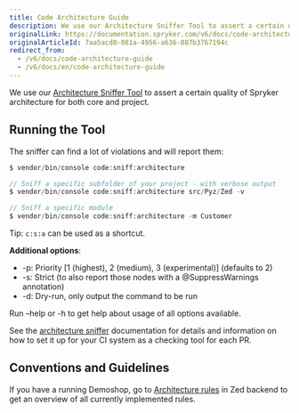 ```yaml
---
title: Code Architecture Guide
description: We use our Architecture Sniffer Tool to assert a certain quality of Spryker architecture for both core and project.
originalLink: https://documentation.spryker.com/v6/docs/code-architecture-guide
originalArticleId: 7aa5acd0-081a-4956-a636-087b3767194c
redirect_from:
  - /v6/docs/code-architecture-guide
  - /v6/docs/en/code-architecture-guide
---
```


We use our [Architecture Sniffer Tool](https://github.com/spryker/architecture-sniffer) to assert a certain quality of Spryker architecture for both core and project.

## Running the Tool

The sniffer can find a lot of violations and will report them:

```php
$ vendor/bin/console code:sniff:architecture

// Sniff a specific subfolder of your project - with verbose output
$ vendor/bin/console code:sniff:architecture src/Pyz/Zed -v

// Sniff a specific module
$ vendor/bin/console code:sniff:architecture -m Customer
```

Tip: `c:s:a` can be used as a shortcut.

**Additional options**:

* -p: Priority [1 (highest), 2 (medium), 3 (experimental)] (defaults to 2)
* -s: Strict (to also report those nodes with a @SuppressWarnings annotation)
* -d: Dry-run, only output the command to be run

Run –help or -h to get help about usage of all options available.

See the [architecture sniffer](https://github.com/spryker/architecture-sniffer) documentation for details and information on how to set it up for your CI system as a checking tool for each PR.

## Conventions and Guidelines

If you have a running Demoshop, go to [Architecture rules](http://zed.mysprykershop.com/development/architecture/rules) in Zed backend to get an overview of all currently implemented rules.
